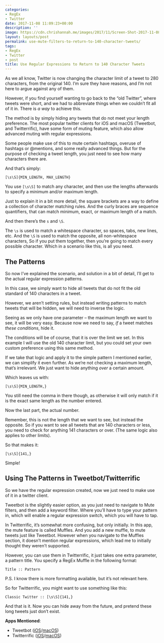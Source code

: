 ```yaml
---
categories:
- RegEx
- Twitter
date: 2017-11-08 11:09:23+00:00
description: ''
image: https://cdn.chrishannah.me/images/2017/11/Screen-Shot-2017-11-08-at-10.17.40-1.png
layout: layouts/post
permalink: use-mute-filters-to-return-to-140-character-tweets/
tags:
- RegEx
- Twitter
- post
title: Use Regular Expressions to Return to 140 Character Tweets
---
```


<div class="kg-card-markdown">
<p>As we all know, Twitter is now changing the character limit of a tweet to 280 characters, from the original 140. I&#8217;m sure they have reasons, and I&#8217;m not here to argue against any of them.</p>
<p>However, if you find yourself wanting to go back to the &#8220;old Twitter&#8221;, where tweets were short, and we had to abbreviate things when we couldn’t fit all of it in. There is <em>a way</em> to achieve this.</p>
<p>The method is by simply hiding any tweets that do not meet your length preference. The most popular twitter clients for iOS and macOS (Tweetbot, and Twitterrific), have some form of muting feature, which also allow advanced muting with regular expressions.</p>
<p>Some people make use of this to mute certain hashtags, overuse of hashtags or @mentions, and some really advanced things. But for the purpose of checking a tweet length, you just need to see how many characters there are.</p>
<p>And that&#8217;s simply:</p>
<pre><code>[\s\S]{MIN_LENGTH, MAX_LENGTH}
</code></pre>
<p>You use <code>[\s\S]</code> to match any character, and then use the lengths afterwards to specify a minimum and/or maximum length.</p>
<p>Just to explain it in a bit more detail, the square brackets are a way to define a collection of character matching rules. And the curly braces are sequence quantifiers, that can match minimum, exact, or maximum length of a match.</p>
<p>And then there&#8217;s the <code>s</code> and <code>\S</code>.</p>
<p>The <code>\s</code> is used to match a whitespace character, so spaces, tabs, new lines, etc. And the <code>\S</code> is used to match the opposite, all non-whitespace characters, So if you put them together, then you&#8217;re going to match every possible character. Which in a scenario like this, is all you need.</p>
<h2 id="thepatterns">The Patterns</h2>
<p>So now I&#8217;ve explained the scenario, and solution in a bit of detail, I&#8217;ll get to the actual regular expression patterns.</p>
<p>In this case, we simply want to hide all tweets that do not fit the old standard of 140 characters in a tweet.</p>
<p>However, we aren&#8217;t setting rules, but instead writing patterns to match tweets that will be hidden, we will need to inverse the logic.</p>
<p>Seeing as we only have one parameter &#8211; the maximum length we want to see, it will be very easy. Because now we need to say, <em>if</em> a tweet matches <em>these conditions</em>, hide it.</p>
<p>The conditions will be of course, that it is over the limit we set. In this example I will use the old 140 character limit, but you could set your own custom preference using this same method.</p>
<p>If we take that logic and apply it to the simple pattern I mentioned earlier, we can simplify it even further. As we&#8217;re not checking a maximum length, that&#8217;s irrelevant. We just want to hide anything <em>over</em> a certain amount.</p>
<p>Which leaves us with:</p>
<pre><code>[\s\S]{MIN_LENGTH,}
</code></pre>
<p>You still need the comma in there though, as otherwise it will only match if it is the exact same length as the number entered.</p>
<p>Now the last part, the actual number.</p>
<p>Remember, this is not the length that we want to see, but instead the opposite. So if you want to see all tweets that are 140 characters or less, you need to check for anything 141 characters or over. (The same logic also applies to other limits).</p>
<p>So that makes it:</p>
<pre><code>[\s\S]{141,}
</code></pre>
<p>Simple!</p>
<h2 id="usingthepatternsintweetbottwitterrific">Using The Patterns in Tweetbot/Twitterrific</h2>
<p>So we have the regular expression created, now we just need to make use of it in a twitter client.</p>
<p>Tweetbot is the slightly easier option, as you just need to navigate to Mute filters, and then add a keyword filter. Where you&#8217;ll have to type your pattern in, which will enable a regular expression switch, which you will have to tap.</p>
<p>In Twitterrific, it&#8217;s somewhat more confusing, but only initially. In this app, the mute feature is called Muffles. And you add a new muffle, to mute tweets just like Tweetbot. However when you navigate to the Muffles section, it doesn&#8217;t mention regular expressions, which lead me to initially thought they weren&#8217;t supported.</p>
<p>However, you can use them in Twitterrific, it just takes one extra parameter, a pattern title. You specify a RegEx Muffle in the following format:</p>
<pre><code>Title :: Pattern
</code></pre>
<p>P.S. I know there is more formatting available, but it&#8217;s not relevant here.</p>
<p>So for Twitterrific, you might want to use something like this:</p>
<pre><code>Classic Twitter :: [\s\S]{141,}
</code></pre>
<p>And that is it. Now you can hide away from the future, and pretend these long tweets just don&#8217;t exist.</p>
<p><strong>Apps Mentioned</strong>:</p>
<ul>
<li>Tweetbot (<a href="https://itunes.apple.com/gb/app/tweetbot-4-for-twitter/id1018355599?mt=8&amp;uo=4&amp;at=1010l4Hj&amp;ct=chblog">iOS</a>/<a href="https://itunes.apple.com/gb/app/tweetbot-for-twitter/id557168941?mt=12&amp;uo=4&amp;at=1010l4Hj&amp;ct=chblog">macOS</a>)</li>
<li>Twitterrific (<a href="https://itunes.apple.com/gb/app/twitterrific-5-for-twitter/id580311103?mt=8&amp;uo=4&amp;at=1010l4Hj&amp;ct=chblog">iOS</a>/<a href="https://itunes.apple.com/gb/app/twitterrific-5-for-twitter/id1289378661?mt=12&amp;uo=4&amp;at=1010l4Hj&amp;ct=chblog">macOS</a>)</li>
</ul>
</div>